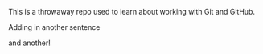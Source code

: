 This is a throwaway repo used to learn about working with Git and GitHub.

Adding in another sentence

and another!
